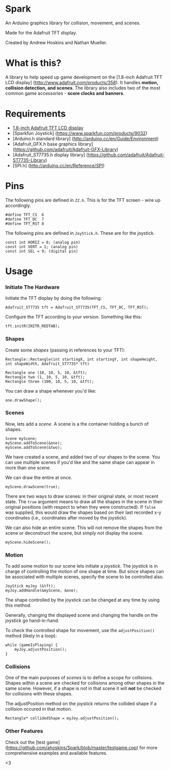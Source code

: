Spark
=====

An Arduino graphics library for collision, movement, and scenes.

Made for the Adafruit TFT display.

Created by Andrew Hoskins and Nathan Mueller.

What is this?
======

A library to help speed up game development on the [1.8-inch Adafruit TFT LCD display] (http://www.adafruit.com/products/358). It handles **motion, collision detection, and scenes**.  The library also includes two of the most common game accessories - **score clocks and banners**.

Requirements
=======

- [1.8-inch Adafruit TFT LCD display](http://www.adafruit.com/products/358)
- [Sparkfun Joystick] (https://www.sparkfun.com/products/9032)
- [Arduino.h standard library] (http://arduino.cc/en/Guide/Environment)
- [Adafruit_GFX.h base graphics library] (https://github.com/adafruit/Adafruit-GFX-Library)
- [Adafruit_ST7735.h display library] (https://github.com/adafruit/Adafruit-ST7735-Library)
- [SPI.h] (http://arduino.cc/en/Reference/SPI)

Pins
=====

The following pins are defined in `ZZ.h`. This is for the TFT screen - wire up accordingly.

    #define TFT_CS  6
    #define TFT_DC  7
    #define TFT_RST 8

The following pins are defined in `JoyStick.h`. These are for the joystick.

    const int HORIZ = 0; (analog pin)
    const int VERT = 1; (analog pin)
    const int SEL = 9; (digital pin)

Usage
======

### Initiate The Hardware ###

Initiate the TFT display by doing the following:

`Adafruit_ST7735 tft = Adafruit_ST7735(TFT_CS, TFT_DC, TFT_RST);`

Configure the TFT according to your version.  Something like this:

`tft.initR(INITR_REDTAB);`

### Shapes ###

Create some *shapes* (passing in references to your TFT):

`Rectangle::Rectangle(int startingX, int startingY, int shapeHeight, int shapeWidth, Adafruit_ST7735* tft)`

	Rectangle one (10, 10, 5, 10, &tft);
	Rectangle two (1, 10, 5, 10, &tft);
	Rectangle three (100, 10, 5, 10, &tft);

You can draw a shape whenever you'd like:

`one.drawShape();`

### Scenes ###

Now, lets add a *scene*.  A scene is a the container holding a bunch of shapes.

    Scene myScene;
    myScene.addToScene(&one);
    myScene.addToScene(&two);

We have created a scene, and added two of our shapes to the scene.  You can use multiple scenes if you'd like and the same shape can appear in more than one scene.

We can draw the entire at once.

    myScene.drawScene(true);
    
There are two ways to draw scenes: in their original state, or most recent state.  The `true` argument means to draw all the shapes in the scene in their original positions (with respect to when they were constructed).  If `false` was supplied, this would draw the shapes based on their last recorded x-y coordinates (i.e., coordinates after moved by the joystick).

We can also hide an entire scene.  This will not remove the shapes from the scene or deconstruct the scene, but simply not display the scene. 

    myScene.hideScene();

### Motion ###

To add some motion to our scene lets initiate a *joystick*.  The joystick is in charge of controlling the motion of one shape at time.  But since shapes can be associated with multiple scenes, specify the scene to be controlled also. 

    JoyStick myJoy (&tft);
    myJoy.addHandle(&myScene, &one);
    
The shape controlled by the joystick can be changed at any time by using this method.

Generally, changing the displayed scene and changing the handle on the joystick go hand-in-hand.

To check the controlled shape for movement, use the `adjustPosition()` method (likely in a loop):

    while (gameIsPlaying) {
        myJoy.adjustPosition();
    }
    
### Collisions ###

One of the main purposes of *scenes* is to define a scope for collisions.  Shapes within a scene are checked for collisions among other shapes in the same scene.  However, if a shape is not in that scene it will **not** be checked for collisions with these shapes.

The adjustPosition method on the joystick returns the collided shape if a collision occured in that motion.

    Rectangle* collidedShape = myJoy.adjustPosition();
    
### Other Features ###

Check out the [test game] (https://github.com/ahoskins/Spark/blob/master/testgame.cpp) for more comprehensive examples and available features.

<3 









 
	





  


